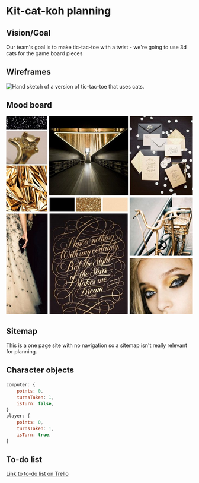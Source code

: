 # Kit-cat-koh planning

## Vision/Goal

Our team's goal is to make tic-tac-toe with a twist - we're going to use 3d cats for the game board pieces

## Wireframes

![Hand sketch of a version of tic-tac-toe 
that uses cats.](assets/images/wireframe.jpg)

## Mood board

![Black white and gold dramatic mood board.](assets/images/mood-board.jpg)

## Sitemap

This is a one page site with no navigation so a sitemap isn't really relevant for planning.

## Character objects

```js
computer: {
    points: 0,
    turnsTaken: 1,
    isTurn: false,
}
player: {
    points: 0,
    turnsTaken: 1,
    isTurn: true,
}
```

## To-do list

[Link to to-do list on Trello](https://trello.com/b/6IThKJYC/kit-cat-koh-to-dos)
